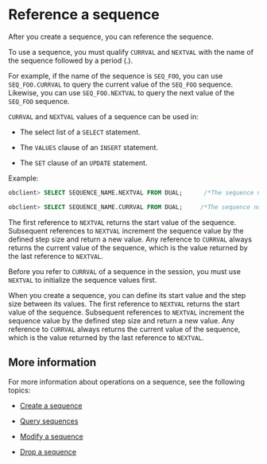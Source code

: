 # Reference a sequence

After you create a sequence, you can reference the sequence. 

To use a sequence, you must qualify `CURRVAL` and `NEXTVAL` with the name of the sequence followed by a period (.). 

For example, if the name of the sequence is `SEQ_FOO`, you can use `SEQ_FOO.CURRVAL` to query the current value of the `SEQ_FOO` sequence. Likewise, you can use `SEQ_FOO.NEXTVAL` to query the next value of the `SEQ_FOO` sequence. 

`CURRVAL` and `NEXTVAL` values of a sequence can be used in:

* The select list of a `SELECT` statement. 

* The `VALUES` clause of an `INSERT` statement. 

* The `SET` clause of an `UPDATE` statement. 

Example:

```sql
obclient> SELECT SEQUENCE_NAME.NEXTVAL FROM DUAL;      /*The sequence number increases for each execution.*/

obclient> SELECT SEQUENCE_NAME.CURRVAL FROM DUAL;     /*The sequence number remains unchanged for each execution.*/
```

The first reference to `NEXTVAL` returns the start value of the sequence. Subsequent references to `NEXTVAL` increment the sequence value by the defined step size and return a new value. Any reference to `CURRVAL` always returns the current value of the sequence, which is the value returned by the last reference to `NEXTVAL`. 

Before you refer to `CURRVAL` of a sequence in the session, you must use `NEXTVAL` to initialize the sequence values first. 

When you create a sequence, you can define its start value and the step size between its values. The first reference to `NEXTVAL` returns the start value of the sequence. Subsequent references to `NEXTVAL` increment the sequence value by the defined step size and return a new value. Any reference to `CURRVAL` always returns the current value of the sequence, which is the value returned by the last reference to `NEXTVAL`. 

## More information

For more information about operations on a sequence, see the following topics:

* [Create a sequence](../600.manage-sequence-of-mysql-mode/100.create-a-sequence-of-mysql-mode.md)

* [Query sequences](../600.manage-sequence-of-mysql-mode/200.view-a-sequence-of-mysql-mode.md)

* [Modify a sequence](../600.manage-sequence-of-mysql-mode/400.modify-a-sequence-of-mysql-mode.md)

* [Drop a sequence](../600.manage-sequence-of-mysql-mode/500.delete-a-squence-of-mysql-mode.md)
